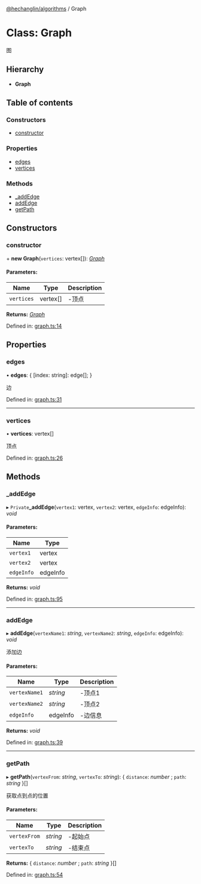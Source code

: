 [@hechanglin/algorithms](../README.md) / Graph

# Class: Graph

图

## Hierarchy

* **Graph**

## Table of contents

### Constructors

- [constructor](graph.md#constructor)

### Properties

- [edges](graph.md#edges)
- [vertices](graph.md#vertices)

### Methods

- [\_addEdge](graph.md#_addedge)
- [addEdge](graph.md#addedge)
- [getPath](graph.md#getpath)

## Constructors

### constructor

\+ **new Graph**(`vertices`: vertex[]): [*Graph*](graph.md)

#### Parameters:

Name | Type | Description |
------ | ------ | ------ |
`vertices` | vertex[] | -顶点   |

**Returns:** [*Graph*](graph.md)

Defined in: [graph.ts:14](https://github.com/changlin-cn/algorithms/blob/8594113/src/graph.ts#L14)

## Properties

### edges

• **edges**: { [index: string]: edge[];  }

边

Defined in: [graph.ts:31](https://github.com/changlin-cn/algorithms/blob/8594113/src/graph.ts#L31)

___

### vertices

• **vertices**: vertex[]

顶点

Defined in: [graph.ts:26](https://github.com/changlin-cn/algorithms/blob/8594113/src/graph.ts#L26)

## Methods

### \_addEdge

▸ `Private`**_addEdge**(`vertex1`: vertex, `vertex2`: vertex, `edgeInfo`: edgeInfo): *void*

#### Parameters:

Name | Type |
------ | ------ |
`vertex1` | vertex |
`vertex2` | vertex |
`edgeInfo` | edgeInfo |

**Returns:** *void*

Defined in: [graph.ts:95](https://github.com/changlin-cn/algorithms/blob/8594113/src/graph.ts#L95)

___

### addEdge

▸ **addEdge**(`vertexName1`: *string*, `vertexName2`: *string*, `edgeInfo`: edgeInfo): *void*

添加边

#### Parameters:

Name | Type | Description |
------ | ------ | ------ |
`vertexName1` | *string* | -顶点1   |
`vertexName2` | *string* | -顶点2   |
`edgeInfo` | edgeInfo | -边信息   |

**Returns:** *void*

Defined in: [graph.ts:39](https://github.com/changlin-cn/algorithms/blob/8594113/src/graph.ts#L39)

___

### getPath

▸ **getPath**(`vertexFrom`: *string*, `vertexTo`: *string*): { `distance`: *number* ; `path`: *string*  }[]

获取点到点的位置

#### Parameters:

Name | Type | Description |
------ | ------ | ------ |
`vertexFrom` | *string* | -起始点   |
`vertexTo` | *string* | -结束点   |

**Returns:** { `distance`: *number* ; `path`: *string*  }[]

Defined in: [graph.ts:54](https://github.com/changlin-cn/algorithms/blob/8594113/src/graph.ts#L54)
